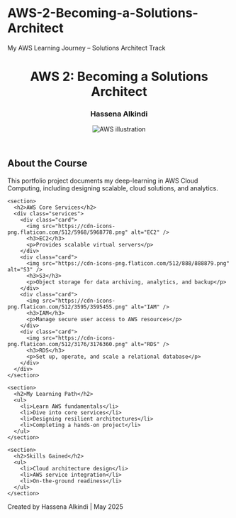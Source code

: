 # AWS-2-Becoming-a-Solutions-Architect
My AWS Learning Journey – Solutions Architect Track
<!DOCTYPE html>
<html lang="en">
<head>
  <meta charset="UTF-8" />
  <meta name="viewport" content="width=device-width, initial-scale=1.0" />
  <title>AWS 2: Becoming a Solutions Architect</title>
  <link rel="stylesheet" href="style.css" />
</head>
<body>
  <header class="hero">
    <div class="container">
      <h1>AWS 2: Becoming a Solutions Architect</h1>
      <h3>Hassena Alkindi</h3>
      <img src="https://cdn-icons-png.flaticon.com/512/9189/9189770.png" alt="AWS illustration" class="hero-image" />
    </div>
  </header>

  <main class="container">
    <section>
      <h2>About the Course</h2>
      <p>
        This portfolio project documents my deep-learning in AWS Cloud Computing, including designing scalable,
        cloud solutions, and analytics.
      </p>
    </section>

    <section>
      <h2>AWS Core Services</h2>
      <div class="services">
        <div class="card">
          <img src="https://cdn-icons-png.flaticon.com/512/5968/5968778.png" alt="EC2" />
          <h3>EC2</h3>
          <p>Provides scalable virtual servers</p>
        </div>
        <div class="card">
          <img src="https://cdn-icons-png.flaticon.com/512/888/888879.png" alt="S3" />
          <h3>S3</h3>
          <p>Object storage for data archiving, analytics, and backup</p>
        </div>
        <div class="card">
          <img src="https://cdn-icons-png.flaticon.com/512/3595/3595455.png" alt="IAM" />
          <h3>IAM</h3>
          <p>Manage secure user access to AWS resources</p>
        </div>
        <div class="card">
          <img src="https://cdn-icons-png.flaticon.com/512/3176/3176360.png" alt="RDS" />
          <h3>RDS</h3>
          <p>Set up, operate, and scale a relational database</p>
        </div>
      </div>
    </section>

    <section>
      <h2>My Learning Path</h2>
      <ul>
        <li>Learn AWS fundamentals</li>
        <li>Dive into core services</li>
        <li>Designing resilient architectures</li>
        <li>Completing a hands-on project</li>
      </ul>
    </section>

    <section>
      <h2>Skills Gained</h2>
      <ul>
        <li>Cloud architecture design</li>
        <li>AWS service integration</li>
        <li>On-the-ground readiness</li>
      </ul>
    </section>
  </main>

  <footer>
    <p>Created by Hassena Alkindi | May 2025</p>
  </footer>
</body>
</html>
